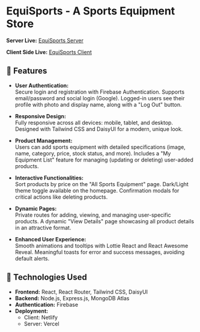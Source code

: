 # EquiSports - A Sports Equipment Store

**Server Live:** [EquiSports Server](https://sports-equipments-server-lovat.vercel.app/)

**Client Side Live:** [EquiSports Client](https://sportseqp.netlify.app/)

## 🌟 Features

- **User Authentication:**  
  Secure login and registration with Firebase Authentication. Supports email/password and social login (Google). Logged-in users see their profile with photo and display name, along with a "Log Out" button.

- **Responsive Design:**  
  Fully responsive across all devices: mobile, tablet, and desktop. Designed with Tailwind CSS and DaisyUI for a modern, unique look.

- **Product Management:**  
  Users can add sports equipment with detailed specifications (image, name, category, price, stock status, and more). Includes a "My Equipment List" feature for managing (updating or deleting) user-added products.

- **Interactive Functionalities:**  
  Sort products by price on the "All Sports Equipment" page. Dark/Light theme toggle available on the homepage. Confirmation modals for critical actions like deleting products.

- **Dynamic Pages:**  
  Private routes for adding, viewing, and managing user-specific products. A dynamic "View Details" page showcasing all product details in an attractive format.

- **Enhanced User Experience:**  
  Smooth animations and tooltips with Lottie React and React Awesome Reveal. Meaningful toasts for error and success messages, avoiding default alerts.

## 🚀 Technologies Used

- **Frontend:** React, React Router, Tailwind CSS, DaisyUI
- **Backend:** Node.js, Express.js, MongoDB Atlas
- **Authentication:** Firebase
- **Deployment:**  
  - Client: Netlify  
  - Server: Vercel

